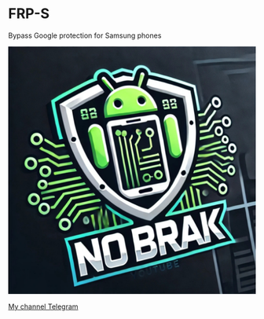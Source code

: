 # FRP-S
Bypass Google protection for Samsung phones

[![NetProwler Logo](٢٠٢٥٠٣٣١_٠٣٥٩٣٥.jpg)](https://t.me/NO_BRAK)

[My channel Telegram](https://t.me/NO_BRAK)
